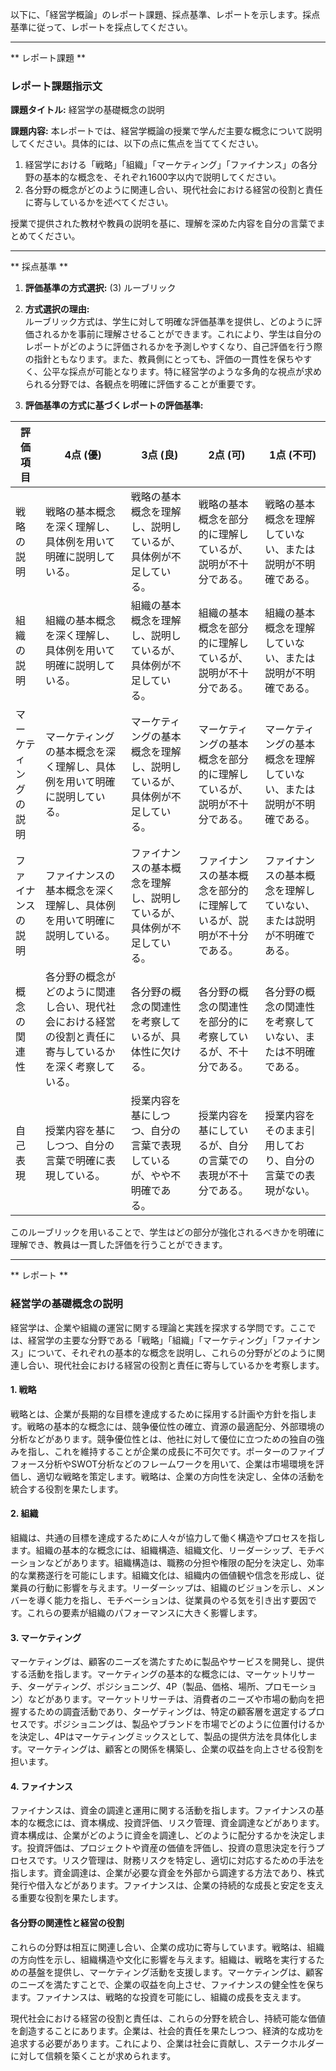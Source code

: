 以下に、「経営学概論」のレポート課題、採点基準、レポートを示します。採点基準に従って、レポートを採点してください。

---------------------------------------
** レポート課題 **

### レポート課題指示文

**課題タイトル:** 経営学の基礎概念の説明

**課題内容:** 本レポートでは、経営学概論の授業で学んだ主要な概念について説明してください。具体的には、以下の点に焦点を当ててください。

1. 経営学における「戦略」「組織」「マーケティング」「ファイナンス」の各分野の基本的な概念を、それぞれ1600字以内で説明してください。
2. 各分野の概念がどのように関連し合い、現代社会における経営の役割と責任に寄与しているかを述べてください。

授業で提供された教材や教員の説明を基に、理解を深めた内容を自分の言葉でまとめてください。

---------------------------------------
** 採点基準 **

1. **評価基準の方式選択:** (3) ルーブリック

2. **方式選択の理由:**  
ルーブリック方式は、学生に対して明確な評価基準を提供し、どのように評価されるかを事前に理解させることができます。これにより、学生は自分のレポートがどのように評価されるかを予測しやすくなり、自己評価を行う際の指針ともなります。また、教員側にとっても、評価の一貫性を保ちやすく、公平な採点が可能となります。特に経営学のような多角的な視点が求められる分野では、各観点を明確に評価することが重要です。

3. **評価基準の方式に基づくレポートの評価基準:**

| 評価項目       | 4点 (優)                                                                 | 3点 (良)                                                               | 2点 (可)                                                               | 1点 (不可)                                                             |
|----------------|---------------------------------------------------------------------------|------------------------------------------------------------------------|------------------------------------------------------------------------|------------------------------------------------------------------------|
| 戦略の説明     | 戦略の基本概念を深く理解し、具体例を用いて明確に説明している。             | 戦略の基本概念を理解し、説明しているが、具体例が不足している。         | 戦略の基本概念を部分的に理解しているが、説明が不十分である。           | 戦略の基本概念を理解していない、または説明が不明確である。             |
| 組織の説明     | 組織の基本概念を深く理解し、具体例を用いて明確に説明している。             | 組織の基本概念を理解し、説明しているが、具体例が不足している。         | 組織の基本概念を部分的に理解しているが、説明が不十分である。           | 組織の基本概念を理解していない、または説明が不明確である。             |
| マーケティングの説明 | マーケティングの基本概念を深く理解し、具体例を用いて明確に説明している。 | マーケティングの基本概念を理解し、説明しているが、具体例が不足している。 | マーケティングの基本概念を部分的に理解しているが、説明が不十分である。 | マーケティングの基本概念を理解していない、または説明が不明確である。 |
| ファイナンスの説明 | ファイナンスの基本概念を深く理解し、具体例を用いて明確に説明している。   | ファイナンスの基本概念を理解し、説明しているが、具体例が不足している。 | ファイナンスの基本概念を部分的に理解しているが、説明が不十分である。   | ファイナンスの基本概念を理解していない、または説明が不明確である。   |
| 概念の関連性   | 各分野の概念がどのように関連し合い、現代社会における経営の役割と責任に寄与しているかを深く考察している。 | 各分野の概念の関連性を考察しているが、具体性に欠ける。               | 各分野の概念の関連性を部分的に考察しているが、不十分である。           | 各分野の概念の関連性を考察していない、または不明確である。           |
| 自己表現       | 授業内容を基にしつつ、自分の言葉で明確に表現している。                     | 授業内容を基にしつつ、自分の言葉で表現しているが、やや不明確である。   | 授業内容を基にしているが、自分の言葉での表現が不十分である。           | 授業内容をそのまま引用しており、自分の言葉での表現がない。             |

このルーブリックを用いることで、学生はどの部分が強化されるべきかを明確に理解でき、教員は一貫した評価を行うことができます。

---------------------------------------
** レポート **
### 経営学の基礎概念の説明

経営学は、企業や組織の運営に関する理論と実践を探求する学問です。ここでは、経営学の主要な分野である「戦略」「組織」「マーケティング」「ファイナンス」について、それぞれの基本的な概念を説明し、これらの分野がどのように関連し合い、現代社会における経営の役割と責任に寄与しているかを考察します。

#### 1. 戦略

戦略とは、企業が長期的な目標を達成するために採用する計画や方針を指します。戦略の基本的な概念には、競争優位性の確立、資源の最適配分、外部環境の分析などがあります。競争優位性とは、他社に対して優位に立つための独自の強みを指し、これを維持することが企業の成長に不可欠です。ポーターのファイブフォース分析やSWOT分析などのフレームワークを用いて、企業は市場環境を評価し、適切な戦略を策定します。戦略は、企業の方向性を決定し、全体の活動を統合する役割を果たします。

#### 2. 組織

組織は、共通の目標を達成するために人々が協力して働く構造やプロセスを指します。組織の基本的な概念には、組織構造、組織文化、リーダーシップ、モチベーションなどがあります。組織構造は、職務の分担や権限の配分を決定し、効率的な業務遂行を可能にします。組織文化は、組織内の価値観や信念を形成し、従業員の行動に影響を与えます。リーダーシップは、組織のビジョンを示し、メンバーを導く能力を指し、モチベーションは、従業員のやる気を引き出す要因です。これらの要素が組織のパフォーマンスに大きく影響します。

#### 3. マーケティング

マーケティングは、顧客のニーズを満たすために製品やサービスを開発し、提供する活動を指します。マーケティングの基本的な概念には、マーケットリサーチ、ターゲティング、ポジショニング、4P（製品、価格、場所、プロモーション）などがあります。マーケットリサーチは、消費者のニーズや市場の動向を把握するための調査活動であり、ターゲティングは、特定の顧客層を選定するプロセスです。ポジショニングは、製品やブランドを市場でどのように位置付けるかを決定し、4Pはマーケティングミックスとして、製品の提供方法を具体化します。マーケティングは、顧客との関係を構築し、企業の収益を向上させる役割を担います。

#### 4. ファイナンス

ファイナンスは、資金の調達と運用に関する活動を指します。ファイナンスの基本的な概念には、資本構成、投資評価、リスク管理、資金調達などがあります。資本構成は、企業がどのように資金を調達し、どのように配分するかを決定します。投資評価は、プロジェクトや資産の価値を評価し、投資の意思決定を行うプロセスです。リスク管理は、財務リスクを特定し、適切に対応するための手法を指します。資金調達は、企業が必要な資金を外部から調達する方法であり、株式発行や借入などがあります。ファイナンスは、企業の持続的な成長と安定を支える重要な役割を果たします。

#### 各分野の関連性と経営の役割

これらの分野は相互に関連し合い、企業の成功に寄与しています。戦略は、組織の方向性を示し、組織構造や文化に影響を与えます。組織は、戦略を実行するための基盤を提供し、マーケティング活動を支援します。マーケティングは、顧客のニーズを満たすことで、企業の収益を向上させ、ファイナンスの健全性を保ちます。ファイナンスは、戦略的な投資を可能にし、組織の成長を支えます。

現代社会における経営の役割と責任は、これらの分野を統合し、持続可能な価値を創造することにあります。企業は、社会的責任を果たしつつ、経済的な成功を追求する必要があります。これにより、企業は社会に貢献し、ステークホルダーに対して信頼を築くことが求められます。

